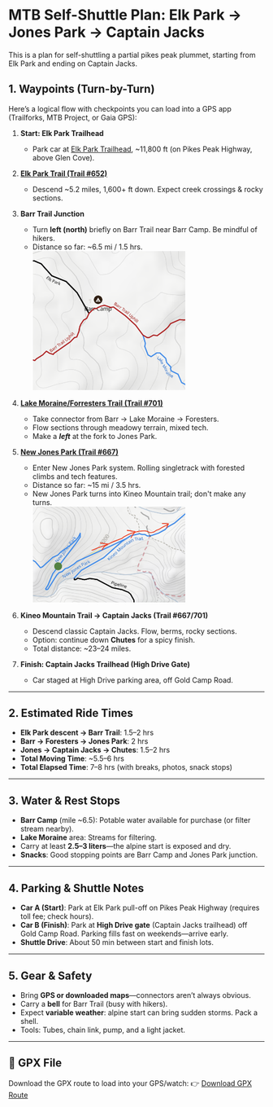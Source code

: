 # MTB Self-Shuttle Plan: Elk Park → Jones Park → Captain Jacks
This is a plan for self-shuttling a partial pikes peak plummet, starting from Elk Park and ending on Captain Jacks.

## 1. **Waypoints (Turn-by-Turn)**
Here’s a logical flow with checkpoints you can load into a GPS app (Trailforks, MTB Project, or Gaia GPS):

1. **Start: Elk Park Trailhead**  
   - Park car at [Elk Park Trailhead](https://www.google.com/maps/place/38%C2%B052'37.9%22N+105%C2%B003'55.7%22W/@38.8765007,-105.0667217,257m/data=!3m1!1e3!4m4!3m3!8m2!3d38.877204!4d-105.065475?entry=ttu&g_ep=EgoyMDI1MDgxNy4wIKXMDSoASAFQAw%3D%3D), ~11,800 ft (on Pikes Peak Highway, above Glen Cove).

2. [**Elk Park Trail (Trail #652)**](https://www.trailforks.com/trails/elk-park/)  
   - Descend ~5.2 miles, 1,600+ ft down. Expect creek crossings & rocky sections.

3. **Barr Trail Junction**
   - Turn **left (north)** briefly on Barr Trail near Barr Camp. Be mindful of hikers.  
   - Distance so far: ~6.5 mi / 1.5 hrs.
   <br/><img src="./images/elk-park-barr-trail-junction.png" alt-text="Barr Trail Junction" width="300px" />

5. [**Lake Moraine/Forresters Trail (Trail #701)**](https://www.trailforks.com/trails/lake-moraine/)
   - Take connector from Barr → Lake Moraine → Foresters.  
   - Flow sections through meadowy terrain, mixed tech.
   - Make a ***left*** at the fork to Jones Park.

6. [**New Jones Park (Trail #667)**](https://www.trailforks.com/trails/new-jones-park/)  
   - Enter New Jones Park system. Rolling singletrack with forested climbs and tech features.  
   - Distance so far: ~15 mi / 3.5 hrs.
   - New Jones Park turns into Kineo Mountain trail; don't make any turns.
   <br/><img src="./images/new-jones-park-to-kineo-mtn.png" alt-text="Barr Trail Junction" width="300px" />

7. **Kineo Mountain Trail → Captain Jacks (Trail #667/701)**  
   - Descend classic Captain Jacks. Flow, berms, rocky sections.  
   - Option: continue down **Chutes** for a spicy finish.  
   - Total distance: ~23–24 miles.
8. **Finish: Captain Jacks Trailhead (High Drive Gate)**  
   - Car staged at High Drive parking area, off Gold Camp Road.

---

## 2. **Estimated Ride Times**
- **Elk Park descent → Barr Trail**: 1.5–2 hrs  
- **Barr → Foresters → Jones Park**: 2 hrs  
- **Jones → Captain Jacks → Chutes**: 1.5–2 hrs  
- **Total Moving Time**: ~5.5–6 hrs  
- **Total Elapsed Time**: 7–8 hrs (with breaks, photos, snack stops)

---

## 3. **Water & Rest Stops**
- **Barr Camp** (mile ~6.5): Potable water available for purchase (or filter stream nearby).  
- **Lake Moraine** area: Streams for filtering.  
- Carry at least **2.5–3 liters**—the alpine start is exposed and dry.  
- **Snacks**: Good stopping points are Barr Camp and Jones Park junction.

---

## 4. **Parking & Shuttle Notes**
- **Car A (Start)**: Park at Elk Park pull-off on Pikes Peak Highway (requires toll fee; check hours).  
- **Car B (Finish)**: Park at **High Drive gate** (Captain Jacks trailhead) off Gold Camp Road. Parking fills fast on weekends—arrive early.  
- **Shuttle Drive**: About 50 min between start and finish lots.

---

## 5. **Gear & Safety**
- Bring **GPS or downloaded maps**—connectors aren’t always obvious.  
- Carry a **bell** for Barr Trail (busy with hikers).  
- Expect **variable weather**: alpine start can bring sudden storms. Pack a shell.  
- Tools: Tubes, chain link, pump, and a light jacket.

---

## 📍 GPX File

Download the GPX route to load into your GPS/watch:
👉 [Download GPX Route](sandbox:/mnt/data/elkpark_jones_captjacks.gpx)
